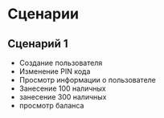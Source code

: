 # Сценарии 
## Сценарий 1

* Создание пользователя
* Изменение PIN кода
* Просмотр информации о пользователе
* Занесение 100 наличных
* занесение 300 наличных
* просмотр баланса
